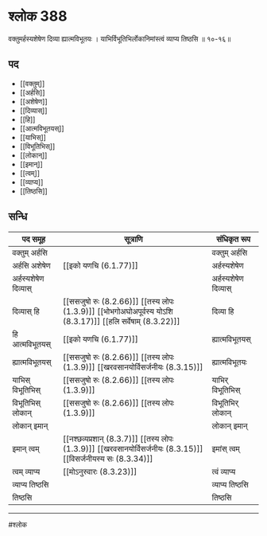# श्लोक 388

वक्तुमर्हस्यशेषेण दिव्या ह्यात्मविभूतयः ।
याभिर्विभूतिभिर्लोकानिमांस्त्वं व्याप्य तिष्ठसि ॥ १०-१६॥


## पद 

- [[वक्तुम्]]
- [[अर्हसि]]
- [[अशेषेण]]
- [[दिव्यास्]]
- [[हि]]
- [[आत्मविभूतयस्]]
- [[याभिस्]]
- [[विभूतिभिस्]]
- [[लोकान्]]
- [[इमान्]]
- [[त्वम्]]
- [[व्याप्य]]
- [[तिष्ठसि]]

## सन्धि

| पद समूह | सूत्राणि | संधिकृत रूप |
| ----- | ----- | ----- |
| वक्तुम् अर्हसि |  | वक्तुम् अर्हसि |
| अर्हसि अशेषेण |  [[इको यणचि (6.1.77)]] | अर्हस्यशेषेण |
| अर्हस्यशेषेण दिव्यास् |  | अर्हस्यशेषेण दिव्यास् |
| दिव्यास् हि |  [[ससजुषो रुः (8.2.66)]] [[तस्य लोपः (1.3.9)]] [[भोभगोअघोअपूर्वस्य योऽशि (8.3.17)]] [[हलि सर्वेषाम् (8.3.22)]] | दिव्या हि |
| हि आत्मविभूतयस् |  [[इको यणचि (6.1.77)]] | ह्यात्मविभूतयस् |
| ह्यात्मविभूतयस् |  [[ससजुषो रुः (8.2.66)]] [[तस्य लोपः (1.3.9)]] [[खरवसानयोर्विसर्जनीयः (8.3.15)]] | ह्यात्मविभूतयः |
| याभिस् विभूतिभिस् |  [[ससजुषो रुः (8.2.66)]] [[तस्य लोपः (1.3.9)]] | याभिर् विभूतिभिस् |
| विभूतिभिस् लोकान् |  [[ससजुषो रुः (8.2.66)]] [[तस्य लोपः (1.3.9)]] | विभूतिभिर् लोकान् |
| लोकान् इमान् |  | लोकान् इमान् |
| इमान् त्वम् |  [[नश्छव्यप्रशान् (8.3.7)]] [[तस्य लोपः (1.3.9)]] [[खरवसानयोर्विसर्जनीयः (8.3.15)]] [[विसर्जनीयस्य सः (8.3.34)]] | इमांस् त्वम् |
| त्वम् व्याप्य |  [[मोऽनुस्वारः (8.3.23)]] | त्वं व्याप्य |
| व्याप्य तिष्ठसि |  | व्याप्य तिष्ठसि |
| तिष्ठसि |  | तिष्ठसि |


---

#श्लोक